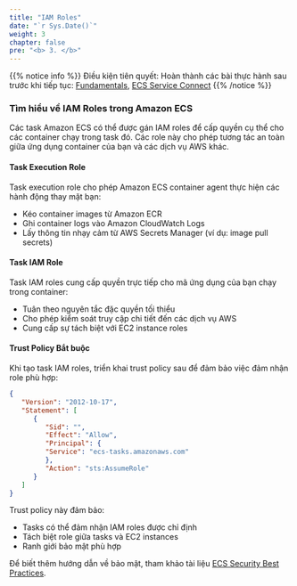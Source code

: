 ```yaml
---
title: "IAM Roles"
date: "`r Sys.Date()`"
weight: 3
chapter: false
pre: "<b> 3. </b>"
---
```


{{% notice info %}}
Điều kiện tiên quyết: Hoàn thành các bài thực hành sau trước khi tiếp tục: [Fundamentals](/ecs-immersion-day/en-US/30-basic), [ECS Service Connect](/ecs-immersion-day/en-US/60-networking/ecs-service-connect)
{{% /notice %}}

### Tìm hiểu về IAM Roles trong Amazon ECS

Các task Amazon ECS có thể được gán IAM roles để cấp quyền cụ thể cho các container chạy trong task đó. Các role này cho phép tương tác an toàn giữa ứng dụng container của bạn và các dịch vụ AWS khác.

#### Task Execution Role

Task execution role cho phép Amazon ECS container agent thực hiện các hành động thay mặt bạn:

- Kéo container images từ Amazon ECR
- Ghi container logs vào Amazon CloudWatch Logs
- Lấy thông tin nhạy cảm từ AWS Secrets Manager (ví dụ: image pull secrets)

#### Task IAM Role

Task IAM roles cung cấp quyền trực tiếp cho mã ứng dụng của bạn chạy trong container:

- Tuân theo nguyên tắc đặc quyền tối thiểu
- Cho phép kiểm soát truy cập chi tiết đến các dịch vụ AWS
- Cung cấp sự tách biệt với EC2 instance roles

#### Trust Policy Bắt buộc

Khi tạo task IAM roles, triển khai trust policy sau để đảm bảo việc đảm nhận role phù hợp:

```json
{
   "Version": "2012-10-17",
   "Statement": [
      {
         "Sid": "",
         "Effect": "Allow",
         "Principal": {
         "Service": "ecs-tasks.amazonaws.com"
         },
         "Action": "sts:AssumeRole"
      }
   ]
}
```

Trust policy này đảm bảo:
- Tasks có thể đảm nhận IAM roles được chỉ định
- Tách biệt role giữa tasks và EC2 instances
- Ranh giới bảo mật phù hợp

Để biết thêm hướng dẫn về bảo mật, tham khảo tài liệu [ECS Security Best Practices](https://docs.aws.amazon.com/AmazonECS/latest/developerguide/security.html).